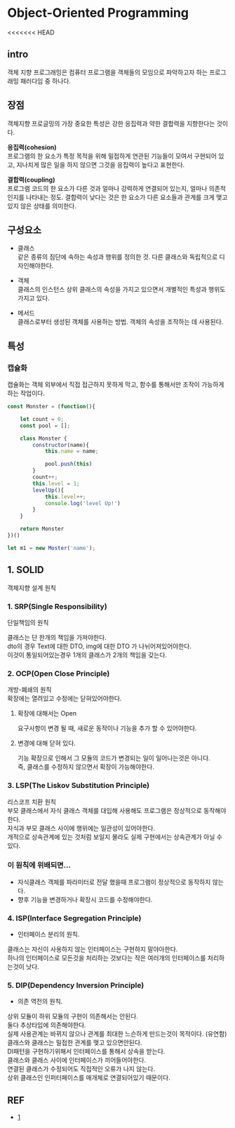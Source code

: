 # Object-Oriented Programming


<<<<<<< HEAD
## intro
객체 지향 프로그래밍은 컴퓨터 프로그램을 객체들의 모임으로 파악하고자 하는 프로그래밍 패러다임 중 하나다.  


## 장점
객체지향 프로글밍의 가장 중요한 특성은 강한 응집력과 약한 결합력을 지향한다는 것이다.  

**응집력(cohesion)**  
프로그램의 한 요소가 특정 목적을 위해 밀접하게 연관된 기능들이 모여서 구현되어 있고, 지나치게 많은 일을 하지 않으면 그것을 응집력이 높다고 표현한다.


**결합력(coupling)**  
프로그램 코드의 한 요소가 다른 것과 얼마나 강력하게 연결되어 있는지, 얼마나 의존적인지를 나타내는 정도. 결합력이 낮다는 것은 한 요소가 다른 요소들과 관계를 크게 맺고 있지 않은 상태를 의미한다.  


## 구성요소  
- 클래스  
같은 종류의 짐단에 속하는 속성과 행위를 정의한 것.  다른 클래스와 독립적으로 디자인해야한다.  

- 객체  
클래스의 인스턴스 상위 클래스의 속성을 가지고 있으면서 개별적인 특성과 행위도 가지고 있다.  

- 메서드  
클래스로부터 생성된 객체를 사용하는 방법. 객체의 속성을 조작하는 데 사용된다. 


## 특성

### 캡슐화
캡슐화는 객체 외부에서 직접 접근하지 못하게 막고, 함수를 통해서만 조작이 가능하게 하는 작업이다. 
```js
const Monster = (function(){

	let count = 0;
	const pool = [];

	class Monster {
		constructor(name){
			this.name = name;

			pool.push(this)
		}
		count++;
		this.level = 1;
		levelUp(){
			this.level++;
			console.log('level Up!')
		}
	}

	return Monster
})()

let m1 = new Moster('name');
```










## 1. SOLID
객체지향 설계 원칙



### 1. SRP(Single Responsibility)
단일책임의 원칙

클래스는 단 한개의 책임을 가져야한다.  
dto의 경우 Text에 대한 DTO, img에 대한 DTO 가 나뉘어져있어야한다.  
이것이 통일되어있는경우 1개의 클래스가 2개의 책임을 갖는다.  



### 2. OCP(Open Close Principle)
 개방-폐쇄의 원칙  
 확장에는 열려있고 수정에는 닫혀있어야한다.
 
1. 확장에 대해서는 Open

	요구사항이 변경 될 때, 새로운 동작이나 기능을 추가 할 수 있어야한다.

2. 변경에 대해 닫혀 있다.
	
	기능 확장으로 인해서 그 모듈의 코드가 변경되는 일이 일어나는것은 아니다.  
	즉, 클래스를 수정하지 않으면서 확장이 가능해야한다.



### 3. LSP(The Liskov Substitution Principle)
리스코프 치환 원칙  
부모 클래스에서 자식 클래스 객체를 대입해 사용해도 프로그램은 정상적으로 동작해야한다.  
	자식과 부모 클래스 사이에 행위에는 일관성이 있어야한다.  
개적으로 상속관계에 있는 것처럼 보일지 몰라도 실제 구현에서는 상속관계가 아닐 수 있다.  

### 이 원칙에 위배되면...
- 자식클래스 객체를 파라미터로 전달 했을때 프로그램이 정상적으로 동작하지 않는다.
- 향후 기능을 변경하거나 확장시 코드를 수정해야한다.

### 4. ISP(Interface Segregation Principle)
- 인터페이스 분리의 원칙.

클래스는 자신이 사용하지 않는 인터페이스는 구현하지 말야아한다.  
하나의 인터페이스로 모든것을 처리하는 것보다는 작은 여러개의 인터페이스를 처리하는것이 낫다.  


### 5. DIP(Dependency Inversion Principle)
 - 의존 역전의 원칙.

상위 모듈이 하위 모듈의 구현이 의존해서는 안된다.  
둘다 추상타입에 의존해야한다.  
실제 사용관계는 바뀌지 않으나 관계를 최대한 느슨하게 만드는것이 목적이다. (유연함)  
클래스와 클래스는 밀접한 관계를 맺고 있으면안된다.  
DI패턴을 구현하기위해서 인터페이스를 통해서 상속을 받는다.  
클래스와 클래스 사이에 인터페이스가 끼어들어야한다.  
연결된 클래스가 수정되어도 직접적인 오류가 나지 않는다.  
상위 클래스인 인퍼터페이스를 매개체로 연결되어있기 때문이다.  




## REF
- [1](https://velog.io/@cyranocoding/%EA%B0%9D%EC%B2%B4-%EC%A7%80%ED%96%A5-%ED%94%84%EB%A1%9C%EA%B7%B8%EB%9E%98%EB%B0%8DOOP-Object-Oriented-Programming-%EA%B0%9C%EB%85%90-%EB%B0%8F-%ED%99%9C%EC%9A%A9-%EC%A0%95%EB%A6%AC-igjyooyc6c)